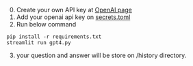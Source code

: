 0. Create your own API key at [OpenAI page](https://platform.openai.com/account/api-keys)
1. Add your openai api key on [secrets.toml](private-chat/.streamlit/secrets.toml)
2. Run below command
```
pip install -r requirements.txt
streamlit run gpt4.py
```
3. your question and answer will be store on /history directory.
